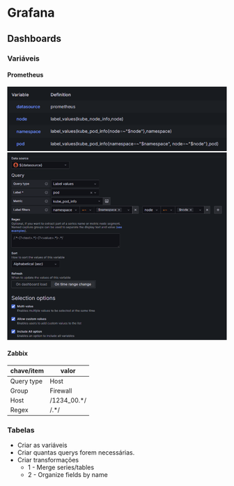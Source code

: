 # Grafana

## Dashboards

### Variáveis

#### Prometheus 
![1](variables1.png)
![2](variables2.png)

#### Zabbix

| chave/item | valor |
|---|---|
| Query type | Host |
| Group | Firewall |
| Host | /1234_00.*/ |
| Regex | /.*/ |

### Tabelas

- Criar as variáveis
- Criar quantas querys forem necessárias.
- Criar transformações
    - 1 - Merge series/tables
    - 2 - Organize fields by name
